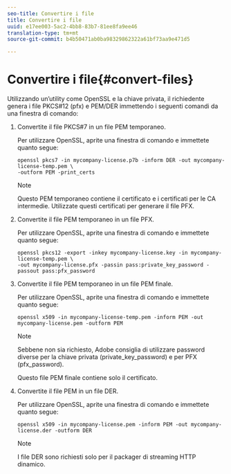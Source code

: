 ```yaml
---
seo-title: Convertire i file
title: Convertire i file
uuid: e17ee003-5ac2-4bb8-83b7-81ee8fa9ee46
translation-type: tm+mt
source-git-commit: b4b50471ab0ba98329862322a61bf73aa9e471d5

---
```



# Convertire i file{#convert-files}

Utilizzando un’utility come OpenSSL e la chiave privata, il richiedente genera i file PKCS#12 (pfx) e PEM/DER immettendo i seguenti comandi da una finestra di comando:

1. Convertite il file PKCS#7 in un file PEM temporaneo.

   Per utilizzare OpenSSL, aprite una finestra di comando e immettete quanto segue:

   ```
   openssl pkcs7 -in mycompany-license.p7b -inform DER -out mycompany-license-temp.pem \ 
   -outform PEM -print_certs 
   ```

   >[!NOTE]
   >
   >Questo PEM temporaneo contiene il certificato e i certificati per le CA intermedie. Utilizzate questi certificati per generare il file PFX.

1. Convertite il file PEM temporaneo in un file PFX.

   Per utilizzare OpenSSL, aprite una finestra di comando e immettete quanto segue:

   ```
   openssl pkcs12 -export -inkey mycompany-license.key -in mycompany-license-temp.pem \ 
   -out mycompany-license.pfx -passin pass:private_key_password -passout pass:pfx_password 
   ```

1. Convertite il file PEM temporaneo in un file PEM finale.

   Per utilizzare OpenSSL, aprite una finestra di comando e immettete quanto segue:

   ```
   openssl x509 -in mycompany-license-temp.pem -inform PEM -out mycompany-license.pem -outform PEM 
   ```

   >[!NOTE]
   >
   >Sebbene non sia richiesto, Adobe consiglia di utilizzare password diverse per la chiave privata (private_key_password) e per PFX (pfx_password).

   Questo file PEM finale contiene solo il certificato.

1. Convertite il file PEM in un file DER.

   Per utilizzare OpenSSL, aprite una finestra di comando e immettete quanto segue:

   ```
   openssl x509 -in mycompany-license.pem -inform PEM -out mycompany-license.der -outform DER 
   ```

   >[!NOTE]
   >
   >I file DER sono richiesti solo per il packager di streaming HTTP dinamico.

